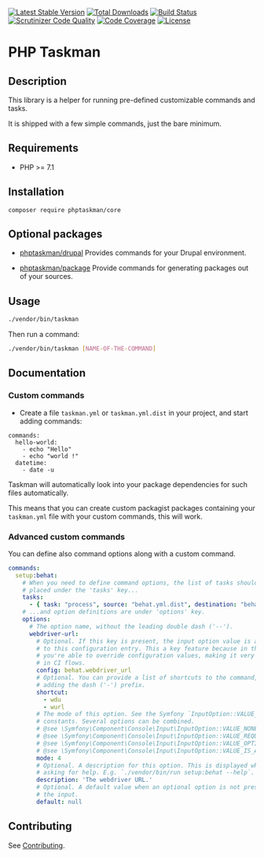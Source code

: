 [![Latest Stable Version](https://poser.pugx.org/phptaskman/core/v/stable)](https://packagist.org/packages/phptaskman/core)
 [![Total Downloads](https://poser.pugx.org/phptaskman/core/downloads)](https://packagist.org/packages/phptaskman/core)
 [![Build Status](https://travis-ci.org/php-taskman/core.svg?branch=master)](https://travis-ci.org/php-taskman/core)
 [![Scrutinizer Code Quality](https://scrutinizer-ci.com/g/php-taskman/core/badges/quality-score.png?b=master)](https://scrutinizer-ci.com/g/php-taskman/core/?branch=master)
 [![Code Coverage](https://scrutinizer-ci.com/g/php-taskman/core/badges/coverage.png?b=master)](https://scrutinizer-ci.com/g/php-taskman/core/?branch=master)
 [![License](https://poser.pugx.org/phptaskman/core/license)](https://packagist.org/packages/phptaskman/core)

# PHP Taskman

## Description

This library is a helper for running pre-defined customizable commands and tasks.

It is shipped with a few simple commands, just the bare minimum.

## Requirements

* PHP >= 7.1

## Installation

```composer require phptaskman/core```

## Optional packages

* [phptaskman/drupal](https://github.com/php-taskman/drupal)
Provides commands for your Drupal environment.

* [phptaskman/package](https://github.com/php-taskman/package)
Provide commands for generating packages out of your sources.

## Usage

```bash
./vendor/bin/taskman
```

Then run a command:

```bash
./vendor/bin/taskman [NAME-OF-THE-COMMAND]
```

## Documentation

### Custom commands

* Create a file `taskman.yml` or `taskman.yml.dist` in your project, and start adding commands:

```
commands:
  hello-world:
    - echo "Hello"
    - echo "world !"
  datetime:
    - date -u
```

Taskman will automatically look into your package dependencies for such files automatically.

This means that you can create custom packagist packages containing your `taskman.yml` file with your custom commands,
this will work.

### Advanced custom commands

You can define also command options along with a custom command.

```yaml
commands:
  setup:behat:
    # When you need to define command options, the list of tasks should be
    # placed under the 'tasks' key...
    tasks:
      - { task: "process", source: "behat.yml.dist", destination: "behat.yml" }
    # ...and option definitions are under 'options' key.
    options:
      # The option name, without the leading double dash ('--').
      webdriver-url:
        # Optional. If this key is present, the input option value is assigned
        # to this configuration entry. This a key feature because in this way
        # you're able to override configuration values, making it very helpful
        # in CI flows.
        config: behat.webdriver_url
        # Optional. You can provide a list of shortcuts to the command, without
        # adding the dash ('-') prefix.
        shortcut:
          - wdu
          - wurl
        # The mode of this option. See the Symfony `InputOption::VALUE_*`
        # constants. Several options can be combined.
        # @see \Symfony\Component\Console\Input\InputOption::VALUE_NONE
        # @see \Symfony\Component\Console\Input\InputOption::VALUE_REQUIRED
        # @see \Symfony\Component\Console\Input\InputOption::VALUE_OPTIONAL
        # @see \Symfony\Component\Console\Input\InputOption::VALUE_IS_ARRAY
        mode: 4
        # Optional. A description for this option. This is displayed when
        # asking for help. E.g. `./vendor/bin/run setup:behat --help`.
        description: 'The webdriver URL.'
        # Optional. A default value when an optional option is not present in
        # the input.
        default: null
```

## Contributing

See [Contributing](CONTRIBUTING.md).
